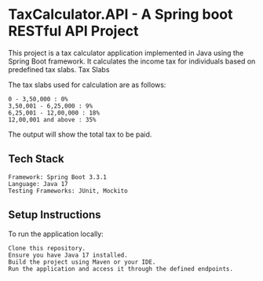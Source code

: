 # TaxCalculator.API - A Spring boot RESTful API Project

This project is a tax calculator application implemented in Java using the Spring Boot framework. It calculates the income tax for individuals based on predefined tax slabs.
Tax Slabs

The tax slabs used for calculation are as follows:

    0 - 3,50,000 : 0%
    3,50,001 - 6,25,000 : 9%
    6,25,001 - 12,00,000 : 18%
    12,00,001 and above : 35%

The output will show the total tax to be paid.

## Tech Stack

    Framework: Spring Boot 3.3.1
    Language: Java 17
    Testing Frameworks: JUnit, Mockito

## Setup Instructions

To run the application locally:

    Clone this repository.
    Ensure you have Java 17 installed.
    Build the project using Maven or your IDE.
    Run the application and access it through the defined endpoints.
